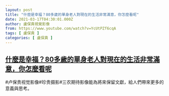 ```yaml
---
layout: post
title: "什麼是幸福？80多歲的單身老人對現在的生活非常滿意，你怎麼看呢"
date: 2021-03-17T04:30:01.000Z
author: 盧保貴視覺影像
from: https://www.youtube.com/watch?v=YcUtPZf6cqA
tags: [ 盧保貴 ]
categories: [ 盧保貴 ]
---
```

<!--1615955401000-->
[什麼是幸福？80多歲的單身老人對現在的生活非常滿意，你怎麼看呢](https://www.youtube.com/watch?v=YcUtPZf6cqA)
------

<div>
#卢保贵视觉影像#珍贵摄影#三农期待影像能為將來保留文獻，給人們帶來更多的意義與思考。
</div>

